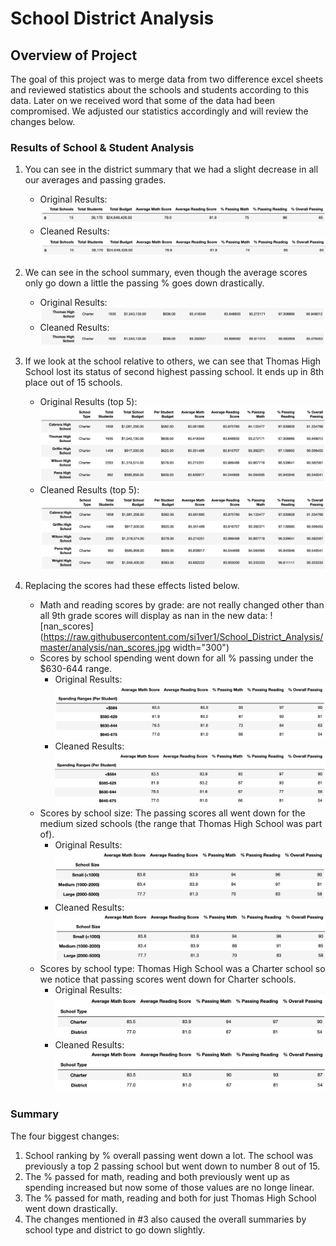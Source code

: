 # School District Analysis

## Overview of Project
The goal of this project was to merge data from two difference excel sheets and reviewed statistics about the schools and students according to this data. Later on we received word that some of the data had been compromised. We adjusted our statistics accordingly and will review the changes below.

### Results of School & Student Analysis
1. You can see in the district summary that we had a slight decrease in all our averages and passing grades.
	- Original Results:
![district_summary_before](https://raw.githubusercontent.com/si1ver1/school_district_analysis/master/analysis/disctrict_summary_before.jpg)  
	- Cleaned Results:
![district_summary_after](https://raw.githubusercontent.com/si1ver1/School_District_Analysis/master/analysis/disctrict_summary%20after.jpg)

2. We can see in the school summary, even though the average scores only go down a little the passing % goes down drastically.
	- Original Results:
![school_summary_before](https://raw.githubusercontent.com/si1ver1/School_District_Analysis/master/analysis/school_summary_before.jpg)
	- Cleaned Results:
![school_summary_after](https://raw.githubusercontent.com/si1ver1/School_District_Analysis/master/analysis/school_summary_after.jpg)

3. If we look at the school relative to others, we can see that Thomas High School lost its status of second highest passing school. It ends up in 8th place out of 15 schools.
	- Original Results (top 5):
![top_schools_before](https://raw.githubusercontent.com/si1ver1/School_District_Analysis/master/analysis/top_schools_before.jpg)
	- Cleaned Results (top 5):
![top_schools_after](https://raw.githubusercontent.com/si1ver1/School_District_Analysis/master/analysis/top_schools_after.jpg)

4. Replacing the scores had these effects listed below.
    -   Math and reading scores by grade: are not really changed other than all 9th grade scores will display as nan in the new data:
![nan_scores](https://raw.githubusercontent.com/si1ver1/School_District_Analysis/master/analysis/nan_scores.jpg width="300")
    -   Scores by school spending went down for all % passing under the $630-644 range.
		- Original Results:	![scores_by_spending_before](https://raw.githubusercontent.com/si1ver1/School_District_Analysis/master/analysis/scores_by_spending_before.jpg)
	    - Cleaned Results:![scores_by_spending_after](https://raw.githubusercontent.com/si1ver1/School_District_Analysis/master/analysis/scores_by_spending_after.jpg)
    -   Scores by school size: The passing scores all went down for the medium sized schools (the range that Thomas High School was part of).
	    - Original Results:
![scores_schoolsize_before](https://raw.githubusercontent.com/si1ver1/School_District_Analysis/master/analysis/scores_schoolsize_before.jpg)
	    - Cleaned Results:
![scores_schoolsize_after](https://raw.githubusercontent.com/si1ver1/School_District_Analysis/master/analysis/scores_schoolsize_after.jpg)
    -   Scores by school type: Thomas High School was a Charter school so we notice that passing scores went down for Charter schools.
	    - Original Results:
![scores_schooltype_before](https://raw.githubusercontent.com/si1ver1/School_District_Analysis/master/analysis/scores_schooltype_before.jpg)
	    - Cleaned Results:
![scores_schooltype_after](https://raw.githubusercontent.com/si1ver1/School_District_Analysis/master/analysis/scores_schooltype_after.jpg)

### Summary
The four biggest changes:
1. School ranking by % overall passing went down a lot. The school was previously a top 2 passing school but went down to number 8 out of 15.
2. The % passed for math, reading and both previously went up as spending increased but now some of those values are no longe linear.
3. The % passed for math, reading and both for just Thomas High School went down drastically.
4. The changes mentioned in #3 also caused the overall summaries by school type and district to go down slightly.
